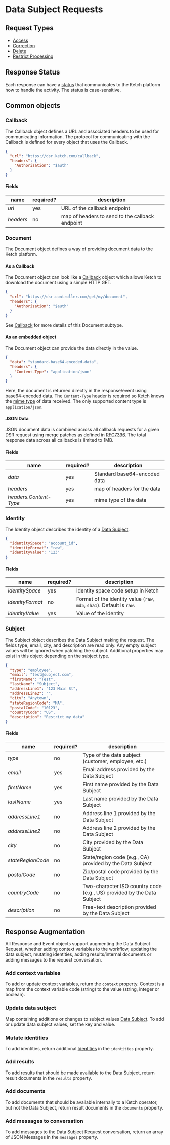 # Data Subject Requests

## Request Types

* [Access](Access.md)
* [Correction](Correction.md)
* [Delete](Delete.md)
* [Restrict Processing](RestrictProcessing.md)

## Response Status

Each response can have a [status](Status.md) that communicates to the Ketch platform how to handle the activity. The
status is case-sensitive.

## Common objects

### Callback

The Callback object defines a URL and associated headers to be used for communicating information.
The protocol for communicating with the Callback is defined for every object that uses the Callback.

```json
{
  "url": "https://dsr.ketch.com/callback",
  "headers": {
    "Authorization": "$auth"
  }
}
```

#### Fields

| name      | required? | description                                     |
|-----------|-----------|-------------------------------------------------|
| *url*     | yes       | URL of the callback endpoint                    |
| *headers* | no        | map of headers to send to the callback endpoint |

### Document

The Document object defines a way of providing document data to the Ketch platform.

#### As a Callback

The Document object can look like a [Callback](#Callback) object which allows Ketch to download
the document using a simple HTTP GET.

```json
{
  "url": "https://dsr.controller.com/get/my/document",
  "headers": {
    "Authorization": "$auth"
  }
}
```

See [Callback](#Callback) for more details of this Document subtype.

#### As an embedded object

The Document object can provide the data directly in the value.

```json
{
  "data": "standard-base64-encoded-data",
  "headers": {
    "Content-Type": "application/json"
  }
}
```

Here, the document is returned directly in the response/event using base64-encoded data. The
`Content-Type` header is required so Ketch knows the [mime type](https://developer.mozilla.org/en-US/docs/Web/HTTP/Basics_of_HTTP/MIME_types/Common_types)
of data received. The only supported content type is `application/json`.

#### JSON Data

JSON document data is combined across all callback requests for a given DSR request using merge patches as defined 
in [RFC7396](https://www.rfc-editor.org/rfc/rfc7396). The total response data across all callbacks is
limited to 1MB.

#### Fields

| name                   | required? | description                  |
|------------------------|-----------|------------------------------|
| *data*                 | yes       | Standard base64-encoded data |
| *headers*              | yes       | map of headers for the data  |
| *headers.Content-Type* | yes       | mime type of the data        |

### Identity

The Identity object describes the identity of a [Data Subject](#Subject).

```json
{
  "identitySpace": "account_id",
  "identityFormat": "raw",
  "identityValue": "123"
}
```

#### Fields

| name             | required? | description                                                            |
|------------------|-----------|------------------------------------------------------------------------|
| *identitySpace*  | yes       | Identity space code setup in Ketch                                     |
| *identityFormat* | no        | Format of the identity value (`raw`, `md5`, `sha1`). Default is `raw`. |
| *identityValue*  | yes       | Value of the identity                                                  |

### Subject

The Subject object describes the Data Subject making the request. The fields type, email, city, and description are 
read only. Any empty subject values will be ignored when patching the subject. Additional properties may exist
in this object depending on the subject type.

```json
{
  "type": "employee",
  "email": "test@subject.com",
  "firstName": "Test",
  "lastName": "Subject",
  "addressLine1": "123 Main St",
  "addressLine2": "",
  "city": "Anytown",
  "stateRegionCode": "MA",
  "postalCode": "10123",
  "countryCode": "US",
  "description": "Restrict my data"
}
```

#### Fields

| name              | required? | description                                                            |
|-------------------|-----------|------------------------------------------------------------------------|
| *type*            | no        | Type of the data subject (customer, employee, etc.)                    |
| *email*           | yes       | Email address provided by the Data Subject                             |
| *firstName*       | yes       | First name provided by the Data Subject                                |
| *lastName*        | yes       | Last name provided by the Data Subject                                 |
| *addressLine1*    | no        | Address line 1 provided by the Data Subject                            |
| *addressLine2*    | no        | Address line 2 provided by the Data Subject                            |
| *city*            | no        | City provided by the Data Subject                                      |
| *stateRegionCode* | no        | State/region code (e.g., CA) provided by the Data Subject              |
| *postalCode*      | no        | Zip/postal code provided by the Data Subject                           |
| *countryCode*     | no        | Two-character ISO country code (e.g., US) provided by the Data Subject |
| *description*     | no        | Free-text description provided by the Data Subject                     |

## Response Augmentation

All Response and Event objects support augmenting the Data Subject Request, whether adding context variables
to the workflow, updating the data subject, mutating identities, adding results/internal documents or adding
messages to the request conversation.

### Add context variables

To add or update context variables, return the `context` property. Context is a map from the context variable 
code (string) to the value (string, integer or boolean).

### Update data subject

Map containing additions or changes to subject values [Data Subject](README.md#Subject). To add or update data subject
values, set the key and value.

### Mutate identities

To add identities, return additional [Identities](README.md#Identity) in the `identities` property.

### Add results

To add results that should be made available to the Data Subject, return result documents in the `results` property.

### Add documents

To add documents that should be available internally to a Ketch operator, but not the Data Subject, return result documents
in the `documents` property.

### Add messages to conversation

To add messages to the Data Subject Request conversation, return an array of JSON Messages in the `messages` property.
